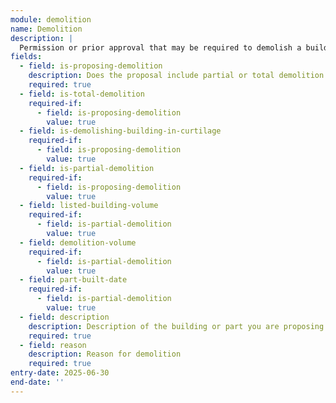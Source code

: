 ```yaml
---
module: demolition
name: Demolition
description: |
  Permission or prior approval that may be required to demolish a building, specifically for listed building consent applications
fields:
  - field: is-proposing-demolition
    description: Does the proposal include partial or total demolition of a listed building?
    required: true
  - field: is-total-demolition
    required-if:
      - field: is-proposing-demolition
        value: true
  - field: is-demolishing-building-in-curtilage
    required-if:
      - field: is-proposing-demolition
        value: true
  - field: is-partial-demolition
    required-if:
      - field: is-proposing-demolition
        value: true
  - field: listed-building-volume
    required-if:
      - field: is-partial-demolition
        value: true
  - field: demolition-volume
    required-if:
      - field: is-partial-demolition
        value: true
  - field: part-built-date
    required-if:
      - field: is-partial-demolition
        value: true
  - field: description
    description: Description of the building or part you are proposing to demolish
    required: true
  - field: reason
    description: Reason for demolition
    required: true
entry-date: 2025-06-30
end-date: ''
---
```

